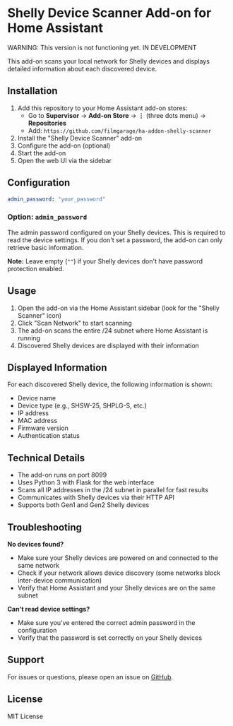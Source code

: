 # Shelly Device Scanner Add-on for Home Assistant

WARNING: This version is not functioning yet. IN DEVELOPMENT

This add-on scans your local network for Shelly devices and displays detailed information about each discovered device.

## Installation

1. Add this repository to your Home Assistant add-on stores:
   - Go to **Supervisor** → **Add-on Store** → **⋮** (three dots menu) → **Repositories**
   - Add: `https://github.com/filmgarage/ha-addon-shelly-scanner`
2. Install the "Shelly Device Scanner" add-on
3. Configure the add-on (optional)
4. Start the add-on
5. Open the web UI via the sidebar

## Configuration

```yaml
admin_password: "your_password"
```

### Option: `admin_password`

The admin password configured on your Shelly devices. This is required to read the device settings. If you don't set a password, the add-on can only retrieve basic information.

**Note:** Leave empty (`""`) if your Shelly devices don't have password protection enabled.

## Usage

1. Open the add-on via the Home Assistant sidebar (look for the "Shelly Scanner" icon)
2. Click "Scan Network" to start scanning
3. The add-on scans the entire /24 subnet where Home Assistant is running
4. Discovered Shelly devices are displayed with their information

## Displayed Information

For each discovered Shelly device, the following information is shown:

- Device name
- Device type (e.g., SHSW-25, SHPLG-S, etc.)
- IP address
- MAC address
- Firmware version
- Authentication status

## Technical Details

- The add-on runs on port 8099
- Uses Python 3 with Flask for the web interface
- Scans all IP addresses in the /24 subnet in parallel for fast results
- Communicates with Shelly devices via their HTTP API
- Supports both Gen1 and Gen2 Shelly devices

## Troubleshooting

**No devices found?**
- Make sure your Shelly devices are powered on and connected to the same network
- Check if your network allows device discovery (some networks block inter-device communication)
- Verify that Home Assistant and your Shelly devices are on the same subnet

**Can't read device settings?**
- Make sure you've entered the correct admin password in the configuration
- Verify that the password is set correctly on your Shelly devices

## Support

For issues or questions, please open an issue on [GitHub](https://github.com/filmgarage/ha-addon-shelly-scanner/issues).

## License

MIT License
